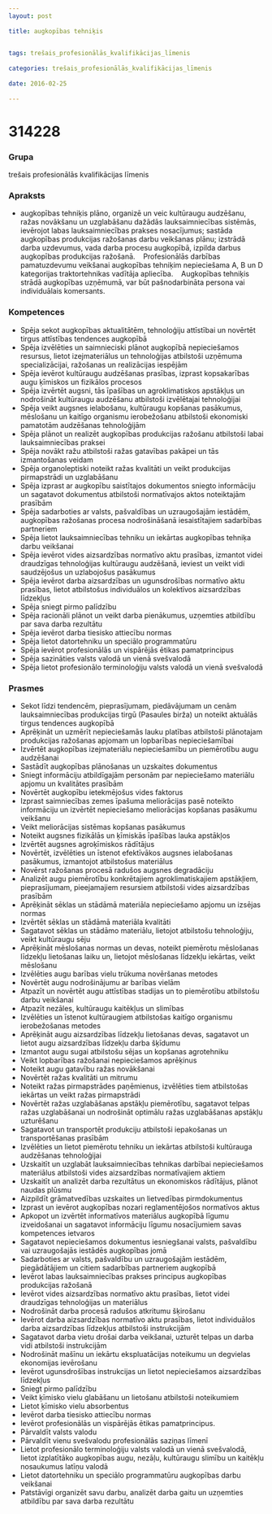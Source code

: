 ```yaml
---
layout: post
    
title: augkopības tehniķis

    
tags: trešais_profesionālās_kvalifikācijas_līmenis
    
categories: trešais_profesionālās_kvalifikācijas_līmenis
    
date: 2016-02-25
    
---
```

# 314228

### Grupa
trešais profesionālās kvalifikācijas līmenis


### Apraksts

*  augkopības tehniķis plāno, organizē un veic kultūraugu audzēšanu, ražas novākšanu un uzglabāšanu dažādās lauksaimniecības sistēmās, ievērojot labas lauksaimniecības prakses nosacījumus; sastāda augkopības produkcijas ražošanas darbu veikšanas plānu; izstrādā darba uzdevumus, vada darba procesu augkopībā, izpilda darbus augkopības produkcijas ražošanā.     Profesionālās darbības pamatuzdevumu veikšanai augkopības tehniķim nepieciešama A, B un D kategorijas traktortehnikas vadītāja apliecība.     Augkopības tehniķis strādā augkopības uzņēmumā, var būt pašnodarbināta persona vai individuālais komersants.

### Kompetences

* Spēja sekot augkopības aktualitātēm, tehnoloģiju attīstībai un novērtēt tirgus attīstības tendences augkopībā
* Spēja izvēlēties un saimnieciski plānot augkopībā nepieciešamos resursus, lietot izejmateriālus un tehnoloģijas atbilstoši uzņēmuma specializācijai, ražošanas un realizācijas iespējām
* Spēja ievērot kultūraugu audzēšanas prasības, izprast kopsakarības augu ķīmiskos un fizikālos procesos
* Spēja izvērtēt augsni, tās īpašības un agroklimatiskos apstākļus un nodrošināt kultūraugu audzēšanu atbilstoši izvēlētajai tehnoloģijai
* Spēja veikt augsnes ielabošanu, kultūraugu kopšanas pasākumus, mēslošanu un kaitīgo organismu ierobežošanu atbilstoši ekonomiski pamatotām audzēšanas tehnoloģijām
* Spēja plānot un realizēt augkopības produkcijas ražošanu atbilstoši labai lauksaimniecības praksei
* Spēja novākt ražu atbilstoši ražas gatavības pakāpei un tās izmantošanas veidam
* Spēja organoleptiski noteikt ražas kvalitāti un veikt produkcijas pirmapstrādi un uzglabāšanu
* Spēja izprast ar augkopību saistītajos dokumentos sniegto informāciju un sagatavot dokumentus atbilstoši normatīvajos aktos noteiktajām prasībām
* Spēja sadarboties ar valsts, pašvaldības un uzraugošajām iestādēm, augkopības ražošanas procesa nodrošināšanā iesaistītajiem sadarbības partneriem
* Spēja lietot lauksaimniecības tehniku un iekārtas augkopības tehniķa darbu veikšanai
* Spēja ievērot vides aizsardzības normatīvo aktu prasības, izmantot videi draudzīgas tehnoloģijas kultūraugu audzēšanā, ieviest un veikt vidi saudzējošus un uzlabojošus pasākumus
* Spēja ievērot darba aizsardzības un ugunsdrošības normatīvo aktu prasības, lietot atbilstošus individuālos un kolektīvos aizsardzības līdzekļus
* Spēja sniegt pirmo palīdzību
* Spēja racionāli plānot un veikt darba pienākumus, uzņemties atbildību par sava darba rezultātu
* Spēja ievērot darba tiesisko attiecību normas
* Spēja lietot datortehniku un speciālo programmatūru
* Spēja ievērot profesionālās un vispārējās ētikas pamatprincipus
* Spēja sazināties valsts valodā un vienā svešvalodā
* Spēja lietot profesionālo terminoloģiju valsts valodā un vienā svešvalodā

### Prasmes 
* Sekot līdzi tendencēm, pieprasījumam, piedāvājumam un cenām lauksaimniecības produkcijas tirgū (Pasaules birža) un noteikt aktuālās tirgus tendences augkopībā
* Aprēķināt un uzmērīt nepieciešamās lauku platības atbilstoši plānotajam produkcijas ražošanas apjomam un lopbarības nepieciešamībai
* Izvērtēt augkopības izejmateriālu nepieciešamību un piemērotību augu audzēšanai
* Sastādīt augkopības plānošanas un uzskaites dokumentus
* Sniegt informāciju atbildīgajām personām par nepieciešamo materiālu apjomu un kvalitātes prasībām
* Novērtēt augkopību ietekmējošus vides faktorus
* Izprast saimniecības zemes īpašuma meliorācijas pasē noteikto informāciju un izvērtēt nepieciešamo meliorācijas kopšanas pasākumu veikšanu
* Veikt meliorācijas sistēmas kopšanas pasākumus
* Noteikt augsnes fizikālās un ķīmiskās īpašības lauka apstākļos
* Izvērtēt augsnes agroķīmiskos rādītājus
* Novērtēt, izvēlēties un īstenot efektīvākos augsnes ielabošanas pasākumus, izmantojot atbilstošus materiālus
* Novērst ražošanas procesā radušos augsnes degradāciju
* Analizēt augu piemērotību konkrētajiem agroklimatiskajiem apstākļiem, pieprasījumam, pieejamajiem resursiem atbilstoši vides aizsardzības prasībām
* Aprēķināt sēklas un stādāmā materiāla nepieciešamo apjomu un izsējas normas
* Izvērtēt sēklas un stādāmā materiāla kvalitāti
* Sagatavot sēklas un stādāmo materiālu, lietojot atbilstošu tehnoloģiju, veikt kultūraugu sēju
* Aprēķināt mēslošanas normas un devas, noteikt piemērotu mēslošanas līdzekļu lietošanas laiku un, lietojot mēslošanas līdzekļu iekārtas, veikt mēslošanu
* Izvēlēties augu barības vielu trūkuma novēršanas metodes
* Novērtēt augu nodrošinājumu ar barības vielām
* Atpazīt un novērtēt augu attīstības stadijas un to piemērotību atbilstošu darbu veikšanai
* Atpazīt nezāles, kultūraugu kaitēkļus un slimības
* Izvēlēties un īstenot kultūraugiem atbilstošas kaitīgo organismu ierobežošanas metodes
* Aprēķināt augu aizsardzības līdzekļu lietošanas devas, sagatavot un lietot augu aizsardzības līdzekļu darba šķīdumu
* Izmantot augu sugai atbilstošu sējas un kopšanas agrotehniku
* Veikt lopbarības ražošanai nepieciešamos aprēķinus
* Noteikt augu gatavību ražas novākšanai
* Novērtēt ražas kvalitāti un mitrumu
* Noteikt ražas pirmapstrādes paņēmienus, izvēlēties tiem atbilstošas iekārtas un veikt ražas pirmapstrādi
* Novērtēt ražas uzglabāšanas apstākļu piemērotību, sagatavot telpas ražas uzglabāšanai un nodrošināt optimālu ražas uzglabāšanas apstākļu uzturēšanu
* Sagatavot un transportēt produkciju atbilstoši iepakošanas un transportēšanas prasībām
* Izvēlēties un lietot piemērotu tehniku un iekārtas atbilstoši kultūrauga audzēšanas tehnoloģijai
* Uzskaitīt un uzglabāt lauksaimniecības tehnikas darbībai nepieciešamos materiālus atbilstoši vides aizsardzības normatīvajiem aktiem
* Uzskaitīt un analizēt darba rezultātus un ekonomiskos rādītājus, plānot naudas plūsmu
* Aizpildīt grāmatvedības uzskaites un lietvedības pirmdokumentus
* Izprast un ievērot augkopības nozari reglamentējošos normatīvos aktus
* Apkopot un izvērtēt informatīvos materiālus augkopībā līgumu izveidošanai un sagatavot informāciju līgumu nosacījumiem savas kompetences ietvaros
* Sagatavot nepieciešamos dokumentus iesniegšanai valsts, pašvaldību vai uzraugošajās iestādēs augkopības jomā
* Sadarboties ar valsts, pašvaldību un uzraugošajām iestādēm, piegādātājiem un citiem sadarbības partneriem augkopībā
* Ievērot labas lauksaimniecības prakses principus augkopības produkcijas ražošanā
* Ievērot vides aizsardzības normatīvo aktu prasības, lietot videi draudzīgas tehnoloģijas un materiālus
* Nodrošināt darba procesā radušos atkritumu šķirošanu
* Ievērot darba aizsardzības normatīvo aktu prasības, lietot individuālos darba aizsardzības līdzekļus atbilstoši instrukcijām
* Sagatavot darba vietu drošai darba veikšanai, uzturēt telpas un darba vidi atbilstoši instrukcijām
* Nodrošināt mašīnu un iekārtu ekspluatācijas noteikumu un degvielas ekonomijas ievērošanu
* Ievērot ugunsdrošības instrukcijas un lietot nepieciešamos aizsardzības līdzekļus
* Sniegt pirmo palīdzību
* Veikt ķīmisko vielu glabāšanu un lietošanu atbilstoši noteikumiem
* Lietot ķīmisko vielu absorbentus
* Ievērot darba tiesisko attiecību normas
* Ievērot profesionālās un vispārējās ētikas pamatprincipus.
*  Pārvaldīt valsts valodu
* Pārvaldīt vienu svešvalodu profesionālās saziņas līmenī
* Lietot profesionālo terminoloģiju valsts valodā un vienā svešvalodā, lietot izplatītāko augkopības augu, nezāļu, kultūraugu slimību un kaitēkļu nosaukumus latīņu valodā
* Lietot datortehniku un speciālo programmatūru augkopības darbu veikšanai
* Patstāvīgi organizēt savu darbu, analizēt darba gaitu un uzņemties atbildību par sava darba rezultātu